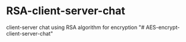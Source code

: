 # RSA-client-server-chat
client-server chat using RSA algorithm for encryption
"# AES-encrypt-client-server-chat" 

